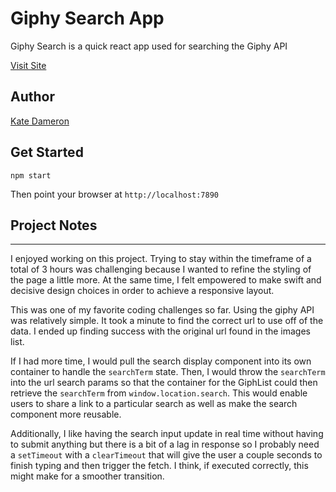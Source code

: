 # Giphy Search App

Giphy Search is a quick react app used for searching the Giphy API

[Visit Site](https://search-giphy.netlify.com/)

## Author

[Kate Dameron](https://github.com/katedam)

## Get Started

`npm start`

Then point your browser at `http://localhost:7890`

## Project Notes

---

I enjoyed working on this project. Trying to stay within the timeframe of a total of 3 hours was challenging because I wanted to refine the styling of the page a little more. At the same time, I felt empowered to make swift and decisive design choices in order to achieve a responsive layout.

This was one of my favorite coding challenges so far. Using the giphy API was relatively simple. It took a minute to find the correct url to use off of the data. I ended up finding success with the original url found in the images list.

If I had more time, I would pull the search display component into its own container to handle the `searchTerm` state. Then, I would throw the `searchTerm` into the url search params so that the container for the GiphList could then retrieve the `searchTerm` from `window.location.search`. This would enable users to share a link to a particular search as well as make the search component more reusable.

Additionally, I like having the search input update in real time without having to submit anything but there is a bit of a lag in response so I probably need a `setTimeout` with a `clearTimeout` that will give the user a couple seconds to finish typing and then trigger the fetch. I think, if executed correctly, this might make for a smoother transition.
